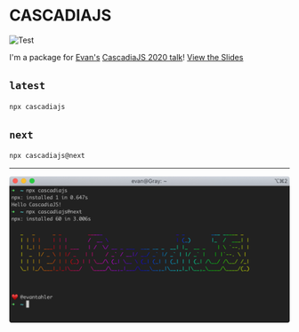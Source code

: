 # CASCADIAJS

![Test](https://github.com/evantahler/cascadiajs/workflows/Test/badge.svg)

I'm a package for [Evan's](https://www.evantahler.com) [CascadiaJS 2020 talk](https://2020.cascadiajs.com/speakers/evan-tahler)!  [View the Slides](https://speakerdeck.com/evantahler/stop-worrying-and-let-the-robot-publish-to-npm)

## `latest`

```bash
npx cascadiajs
```

## `next`

```bash
npx cascadiajs@next
```

---

![demo](https://raw.githubusercontent.com/evantahler/cascadiajs/master/images/demo.png)
